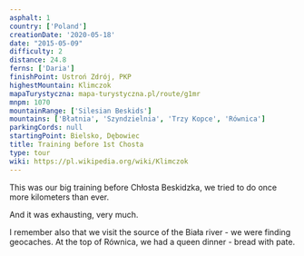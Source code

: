 ```yaml
---
asphalt: 1
country: ['Poland']
creationDate: '2020-05-18'
date: "2015-05-09"
difficulty: 2
distance: 24.8
ferns: ['Daria']
finishPoint: Ustroń Zdrój, PKP
highestMountain: Klimczok
mapaTurystyczna: mapa-turystyczna.pl/route/g1mr
mnpm: 1070
mountainRange: ['Silesian Beskids']
mountains: ['Błatnia', 'Szyndzielnia', 'Trzy Kopce', 'Równica']
parkingCords: null
startingPoint: Bielsko, Dębowiec
title: Training before 1st Chosta
type: tour
wiki: https://pl.wikipedia.org/wiki/Klimczok
---
```


This was our big training before Chłosta Beskidzka, we tried to do once more kilometers than ever.

And it was exhausting, very much.

I remember also that we visit the source of the Biała river - we were finding geocaches.
At the top of Równica, we had a queen dinner - bread with pate.

